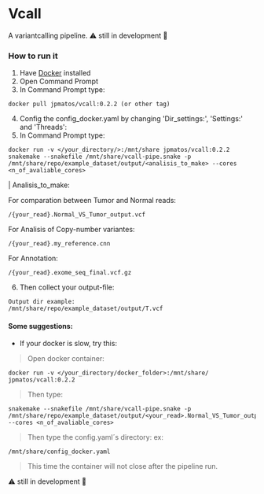 # Vcall
A variantcalling pipeline.
:warning: still in development :construction:
### How to run it
1. Have [Docker](https://www.docker.com/get-started) installed
2. Open Command Prompt
3. In Command Prompt type: 
```
docker pull jpmatos/vcall:0.2.2 (or other tag)
```
4. Config the config_docker.yaml by changing 'Dir_settings:', 'Settings:' and 'Threads':
5. In Command Prompt type:
```
docker run -v </your_directory/>:/mnt/share jpmatos/vcall:0.2.2 snakemake --snakefile /mnt/share/vcall-pipe.snake -p /mnt/share/repo/example_dataset/output/<analisis_to_make> --cores <n_of_avaliable_cores>
```
| Analisis_to_make:

For comparation between Tumor and Normal reads:
```
/{your_read}.Normal_VS_Tumor_output.vcf 
```
For Analisis of Copy-number variantes:
```
/{your_read}.my_reference.cnn
```
For Annotation:
```
/{your_read}.exome_seq_final.vcf.gz
```
6. Then collect your output-file:
```
Output dir example:
/mnt/share/repo/example_dataset/output/T.vcf
```
#### Some suggestions:
* If your docker is slow, try this:
> Open docker container: 
```
docker run -v </your_directory/docker_folder>:/mnt/share/ jpmatos/vcall:0.2.2
```
> Then type: 
 ```
snakemake --snakefile /mnt/share/vcall-pipe.snake -p /mnt/share/repo/example_dataset/output/<your_read>.Normal_VS_Tumor_output.vcf --cores <n_of_avaliable_cores>
```
> Then type the config.yaml´s directory:
ex:
```
/mnt/share/config_docker.yaml
```

> This time the container will not close after the pipeline run.




:warning: still in development :construction:

